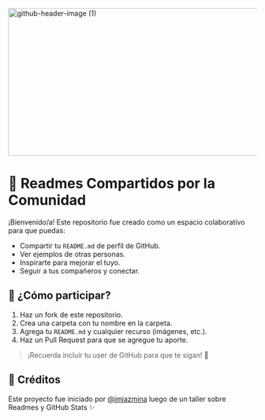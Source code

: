 
<img width="930" height="300" alt="github-header-image (1)" src="https://github.com/user-attachments/assets/072ce70f-d6db-47c1-b5df-4f7970f8b720" />

# 📘 Readmes Compartidos por la Comunidad

¡Bienvenido/a! Este repositorio fue creado como un espacio colaborativo para que puedas:

- Compartir tu `README.md` de perfil de GitHub.
- Ver ejemplos de otras personas.
- Inspirarte para mejorar el tuyo.
- Seguir a tus compañeros y conectar.

## 🚀 ¿Cómo participar?

1. Haz un fork de este repositorio.
2. Crea una carpeta con tu nombre en la carpeta.
3. Agrega tu `README.md` y cualquier recurso (imágenes, etc.).
4. Haz un Pull Request para que se agregue tu aporte.

> ¡Recuerda incluir tu user de GitHub para que te sigan! 💬

## 🌟 Créditos
Este proyecto fue iniciado por [@imjazmina](https://github.com/imjazmina) luego de un taller sobre Readmes y GitHub Stats ✨
